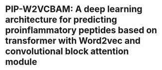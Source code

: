 # PIP-W2VCBAM: A deep learning architecture for predicting proinflammatory peptides based on transformer with Word2vec and convolutional block attention module
